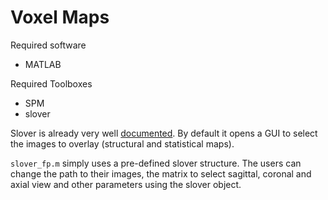 # Voxel Maps

Required software
* MATLAB 

Required Toolboxes
* SPM 
* slover 

Slover is already very well [documented](http://imaging.mrc-cbu.cam.ac.uk/imaging/DisplaySlices). By default it opens a GUI to select the images to overlay (structural and statistical maps).

`slover_fp.m` simply uses a pre-defined slover structure. The users can change the path to their images, the matrix to select sagittal, coronal and axial view and other parameters using the slover object.
